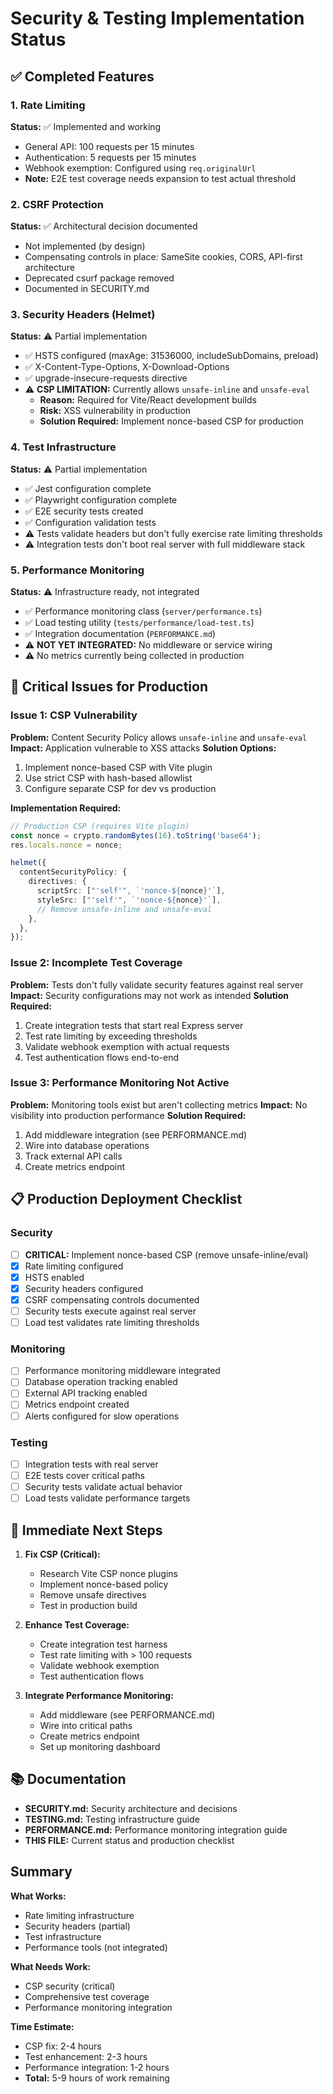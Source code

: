 # Security & Testing Implementation Status

## ✅ Completed Features

### 1. Rate Limiting
**Status:** ✅ Implemented and working
- General API: 100 requests per 15 minutes
- Authentication: 5 requests per 15 minutes
- Webhook exemption: Configured using `req.originalUrl`
- **Note:** E2E test coverage needs expansion to test actual threshold

### 2. CSRF Protection
**Status:** ✅ Architectural decision documented
- Not implemented (by design)
- Compensating controls in place: SameSite cookies, CORS, API-first architecture
- Deprecated csurf package removed
- Documented in SECURITY.md

### 3. Security Headers (Helmet)
**Status:** ⚠️ Partial implementation
- ✅ HSTS configured (maxAge: 31536000, includeSubDomains, preload)
- ✅ X-Content-Type-Options, X-Download-Options
- ✅ upgrade-insecure-requests directive
- ⚠️ **CSP LIMITATION:** Currently allows `unsafe-inline` and `unsafe-eval`
  - **Reason:** Required for Vite/React development builds
  - **Risk:** XSS vulnerability in production
  - **Solution Required:** Implement nonce-based CSP for production

### 4. Test Infrastructure
**Status:** ⚠️ Partial implementation
- ✅ Jest configuration complete
- ✅ Playwright configuration complete
- ✅ E2E security tests created
- ✅ Configuration validation tests
- ⚠️ Tests validate headers but don't fully exercise rate limiting thresholds
- ⚠️ Integration tests don't boot real server with full middleware stack

### 5. Performance Monitoring
**Status:** ⚠️ Infrastructure ready, not integrated
- ✅ Performance monitoring class (`server/performance.ts`)
- ✅ Load testing utility (`tests/performance/load-test.ts`)
- ✅ Integration documentation (`PERFORMANCE.md`)
- ⚠️ **NOT YET INTEGRATED:** No middleware or service wiring
- ⚠️ No metrics currently being collected in production

## 🔴 Critical Issues for Production

### Issue 1: CSP Vulnerability
**Problem:** Content Security Policy allows `unsafe-inline` and `unsafe-eval`
**Impact:** Application vulnerable to XSS attacks
**Solution Options:**
1. Implement nonce-based CSP with Vite plugin
2. Use strict CSP with hash-based allowlist
3. Configure separate CSP for dev vs production

**Implementation Required:**
```typescript
// Production CSP (requires Vite plugin)
const nonce = crypto.randomBytes(16).toString('base64');
res.locals.nonce = nonce;

helmet({
  contentSecurityPolicy: {
    directives: {
      scriptSrc: ["'self'", `'nonce-${nonce}'`],
      styleSrc: ["'self'", `'nonce-${nonce}'`],
      // Remove unsafe-inline and unsafe-eval
    },
  },
});
```

### Issue 2: Incomplete Test Coverage
**Problem:** Tests don't fully validate security features against real server
**Impact:** Security configurations may not work as intended
**Solution Required:**
1. Create integration tests that start real Express server
2. Test rate limiting by exceeding thresholds
3. Validate webhook exemption with actual requests
4. Test authentication flows end-to-end

### Issue 3: Performance Monitoring Not Active
**Problem:** Monitoring tools exist but aren't collecting metrics
**Impact:** No visibility into production performance
**Solution Required:**
1. Add middleware integration (see PERFORMANCE.md)
2. Wire into database operations
3. Track external API calls
4. Create metrics endpoint

## 📋 Production Deployment Checklist

### Security
- [ ] **CRITICAL:** Implement nonce-based CSP (remove unsafe-inline/eval)
- [x] Rate limiting configured
- [x] HSTS enabled
- [x] Security headers configured
- [x] CSRF compensating controls documented
- [ ] Security tests execute against real server
- [ ] Load test validates rate limiting thresholds

### Monitoring
- [ ] Performance monitoring middleware integrated
- [ ] Database operation tracking enabled
- [ ] External API tracking enabled
- [ ] Metrics endpoint created
- [ ] Alerts configured for slow operations

### Testing
- [ ] Integration tests with real server
- [ ] E2E tests cover critical paths
- [ ] Security tests validate actual behavior
- [ ] Load tests validate performance targets

## 🎯 Immediate Next Steps

1. **Fix CSP (Critical):**
   - Research Vite CSP nonce plugins
   - Implement nonce-based policy
   - Remove unsafe directives
   - Test in production build

2. **Enhance Test Coverage:**
   - Create integration test harness
   - Test rate limiting with > 100 requests
   - Validate webhook exemption
   - Test authentication flows

3. **Integrate Performance Monitoring:**
   - Add middleware (see PERFORMANCE.md)
   - Wire into critical paths
   - Create metrics endpoint
   - Set up monitoring dashboard

## 📚 Documentation

- **SECURITY.md:** Security architecture and decisions
- **TESTING.md:** Testing infrastructure guide
- **PERFORMANCE.md:** Performance monitoring integration guide
- **THIS FILE:** Current status and production checklist

## Summary

**What Works:**
- Rate limiting infrastructure
- Security headers (partial)
- Test infrastructure
- Performance tools (not integrated)

**What Needs Work:**
- CSP security (critical)
- Comprehensive test coverage
- Performance monitoring integration

**Time Estimate:**
- CSP fix: 2-4 hours
- Test enhancement: 2-3 hours
- Performance integration: 1-2 hours
- **Total:** 5-9 hours of work remaining
